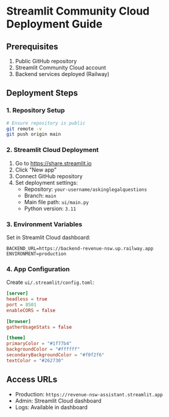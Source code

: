 # Streamlit Community Cloud Deployment Guide

## Prerequisites
1. Public GitHub repository
2. Streamlit Community Cloud account
3. Backend services deployed (Railway)

## Deployment Steps

### 1. Repository Setup
```bash
# Ensure repository is public
git remote -v
git push origin main
```

### 2. Streamlit Cloud Deployment
1. Go to https://share.streamlit.io
2. Click "New app"
3. Connect GitHub repository
4. Set deployment settings:
   - Repository: `your-username/askinglegalquestions`
   - Branch: `main`
   - Main file path: `ui/main.py`
   - Python version: `3.11`

### 3. Environment Variables
Set in Streamlit Cloud dashboard:
```
BACKEND_URL=https://backend-revenue-nsw.up.railway.app
ENVIRONMENT=production
```

### 4. App Configuration
Create `ui/.streamlit/config.toml`:
```toml
[server]
headless = true
port = 8501
enableCORS = false

[browser]
gatherUsageStats = false

[theme]
primaryColor = "#1f77b4"
backgroundColor = "#ffffff"
secondaryBackgroundColor = "#f0f2f6"
textColor = "#262730"
```

## Access URLs
- Production: `https://revenue-nsw-assistant.streamlit.app`
- Admin: Streamlit Cloud dashboard
- Logs: Available in dashboard